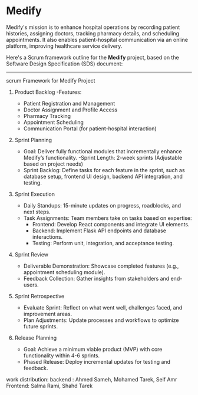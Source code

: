 # Medify
Medify's mission is to enhance hospital operations by recording patient histories, assigning doctors, tracking pharmacy details, and scheduling appointments. It also enables patient-hospital communication via an online platform, improving healthcare service delivery.

Here's a Scrum framework outline for the **Medify** project, based on the Software Design Specification (SDS) document:

---

scrum Framework for Medify Project

1. Product Backlog
   -Features:
      - Patient Registration and Management
      - Doctor Assignment and Profile Access
      - Pharmacy Tracking
      - Appointment Scheduling
      - Communication Portal (for patient-hospital interaction)

2. Sprint Planning
   - Goal: Deliver fully functional modules that incrementally enhance Medify’s functionality.
   -Sprint Length: 2-week sprints (Adjustable based on project needs)
   - Sprint Backlog: Define tasks for each feature in the sprint, such as database setup, frontend UI design, backend API integration, and testing.

3. Sprint Execution
   - Daily Standups: 15-minute updates on progress, roadblocks, and next steps.
   - Task Assignments: Team members take on tasks based on expertise:
     - Frontend: Develop React components and integrate UI elements.
     - Backend: Implement Flask API endpoints and database interactions.
     - Testing: Perform unit, integration, and acceptance testing.

4. Sprint Review
   - Deliverable Demonstration: Showcase completed features (e.g., appointment scheduling module).
   - Feedback Collection: Gather insights from stakeholders and end-users.

5. Sprint Retrospective
   - Evaluate Sprint: Reflect on what went well, challenges faced, and improvement areas.
   - Plan Adjustments: Update processes and workflows to optimize future sprints.

6. Release Planning
   - Goal: Achieve a minimum viable product (MVP) with core functionality within 4-6 sprints.
   - Phased Release: Deploy incremental updates for testing and feedback.



work distribution:
backend : Ahmed Sameh, Mohamed Tarek, Seif Amr
Frontend: Salma Rami, Shahd Tarek
